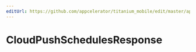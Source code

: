 ```yaml
---
editUrl: https://github.com/appcelerator/titanium_mobile/edit/master/apidoc/Modules/Cloud/PushSchedules/PushSchedules.yml
---
```

# CloudPushSchedulesResponse

<TypeHeader/>

<ApiDocs/>
